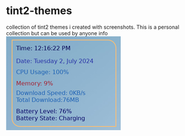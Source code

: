 # tint2-themes
collection of tint2 themes i created with screenshots. This is a personal collection but can be used by anyone
info
![alt text](https://github.com/clemencyworld1/tint2-themes/blob/info/screenshot.png)
